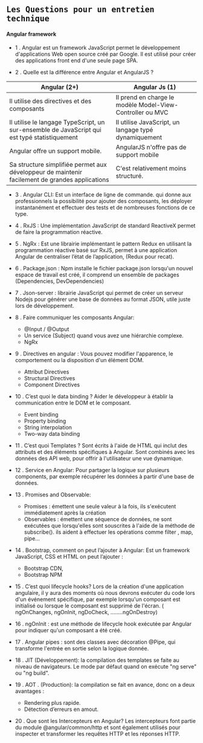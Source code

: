 ## <samp>Les Questions pour un entretien technique  </samp>

#### Angular framework

- 1 .	Angular est un framework JavaScript permet le développement d'applications Web open source créé par Google. Il est utilisé pour créer des applications front end d'une seule page SPA. 

- 2 .	Quelle est la différence entre Angular et AngularJS ?

Angular (2+) | Angular Js (1)
--- | --- 
Il utilise des directives et des composants	| Il prend en charge le modèle Model-View-Controller ou MVC
Il utilise le langage TypeScript, un sur-ensemble de JavaScript qui est typé statistiquement	| Il utilise JavaScript, un langage typé dynamiquement
Angular offre un support mobile.	| AngularJS n'offre pas de support mobile
Sa structure simplifiée permet aux développeur de maintenir facilement de grandes applications	| C'est relativement moins structuré.

- 3 .	Angular CLI: Est un interface de ligne de commande. qui donne aux professionnels la possibilité pour ajouter des composants, les déployer instantanément et effectuer des tests et de nombreuses fonctions de ce type.

- 4 .	RxJS : Une implémentation JavaScript de standard ReactiveX permet de faire la programmation réactive.

- 5 .	NgRx : Est une librairie implémentant le pattern Redux en utilisant la programmation réactive basé sur RxJS, permet à une application Angular de centraliser l’état de l’application, (Redux pour recat).

- 6 .	Package.json : Npm installe le fichier package.json lorsqu'un nouvel espace de travail est créé, il comprend un ensemble de packages (Dependencies, DevDependencies)

- 7 .	Json-server : librairie JavaScript qui permet de créer un serveur Nodejs pour générer une base de données au format JSON, utile juste lors de développement.

- 8 .	Faire communiquer les composants Angular:
  *  @Input / @Output
  *  Un service (Subject) quand vous avez une hiérarchie complexe.
  *  NgRx

- 9 .	Directives en angular : Vous pouvez modifier l'apparence, le comportement ou la disposition d'un élément DOM.
  *  Attribut Directives
  *  Structural Directives
  *  Component Directives

- 10 .	C’est quoi le data binding ?
Aider le développeur à établir la communication entre le DOM et le composant.
  *  Event binding
  *  Property binding
  *  String interpolation
  *  Two-way data binding

- 11 .	C’est quoi Templates ?
Sont écrits à l'aide de HTML qui inclut des attributs et des éléments spécifiques à Angular. Sont combinés avec les données des API web, pour offrir à l'utilisateur une vue dynamique.

- 12 .	Service en Angular: Pour partager la logique sur plusieurs components, par exemple récupérer les données à partir d'une base de données.

- 13 .	Promises and Observable:
  *  Promises : émettent une seule valeur à la fois, ils s'exécutent immédiatement après la création
  *  Observables : émettent une séquence de données, ne sont exécutées que lorsqu'elles sont souscrites à l'aide de la méthode de subscribe(). ils aident à effectuer les opérations comme filter , map, pipe…

- 14 .	Bootstrap, comment on peut l’ajouter à Angular:
Est un framework JavaScript, CSS et HTML on peut l’ajouter :
  *  Bootstrap CDN, 
  *  Bootstrap NPM

- 15 .	C’est quoi lifecycle hooks?
Lors de la création d'une application angulaire, il y aura des moments où nous devrons exécuter du code lors d'un événement spécifique, par exemple lorsqu'un composant est initialisé ou lorsque le composant est supprimé de l'écran. ( ngOnChanges, ngOnInit, ngDoCheck, ........ngOnDestroy)

- 16 .	ngOnInit : est une méthode de lifecycle hook exécutée par Angular pour indiquer qu'un composant a été créé.

- 17 .	Angular pipes : sont des classes avec décoration @Pipe, qui transforme l'entrée en sortie selon la logique donnée.

- 18 .	JIT (Développement): la compilation des templates se faite au niveau de navigateurs. Le mode par défaut quand on exécute "ng serve" ou "ng build". 

- 19 .	AOT . (Production): la compilation se fait en avance, donc on a deux avantages :
  *  Rendering plus rapide.
  *  Détection d’erreurs en amout. 

- 20 .	Que sont les Intercepteurs en Angular?
Les intercepteurs font partie du module @angular/common/http et sont également utilisés pour inspecter et transformer les requêtes HTTP et les réponses HTTP. 
